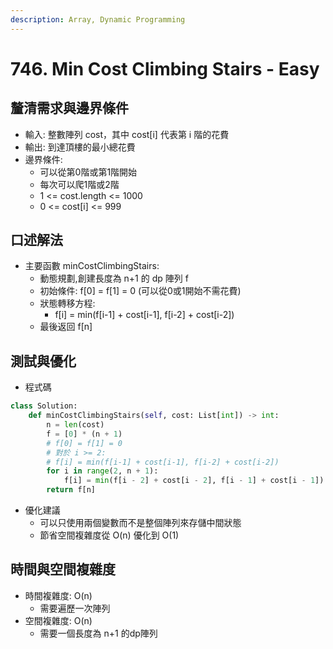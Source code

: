 ```yaml
---
description: Array, Dynamic Programming
---
```


# 746. Min Cost Climbing Stairs - Easy

## 釐清需求與邊界條件

* 輸入: 整數陣列 cost，其中 cost\[i] 代表第 i 階的花費
* 輸出: 到達頂樓的最小總花費
* 邊界條件:
  * 可以從第0階或第1階開始
  * 每次可以爬1階或2階
  * 1 <= cost.length <= 1000
  * 0 <= cost\[i] <= 999

## 口述解法

* 主要函數 minCostClimbingStairs:
  * 動態規劃,創建長度為 n+1 的 dp 陣列 f
  * 初始條件: f\[0] = f\[1] = 0 (可以從0或1開始不需花費)
  * 狀態轉移方程:
    * f\[i] = min(f\[i-1] + cost\[i-1], f\[i-2] + cost\[i-2])
  * 最後返回 f\[n]

## 測試與優化

* 程式碼

```python
class Solution:
    def minCostClimbingStairs(self, cost: List[int]) -> int:
        n = len(cost)
        f = [0] * (n + 1)
        # f[0] = f[1] = 0
        # 對於 i >= 2:
        # f[i] = min(f[i-1] + cost[i-1], f[i-2] + cost[i-2])
        for i in range(2, n + 1):
            f[i] = min(f[i - 2] + cost[i - 2], f[i - 1] + cost[i - 1])
        return f[n]
```

* 優化建議
  * 可以只使用兩個變數而不是整個陣列來存儲中間狀態
  * 節省空間複雜度從 O(n) 優化到 O(1)

## 時間與空間複雜度

* 時間複雜度: O(n)
  * 需要遍歷一次陣列
* 空間複雜度: O(n)
  * 需要一個長度為 n+1 的dp陣列

